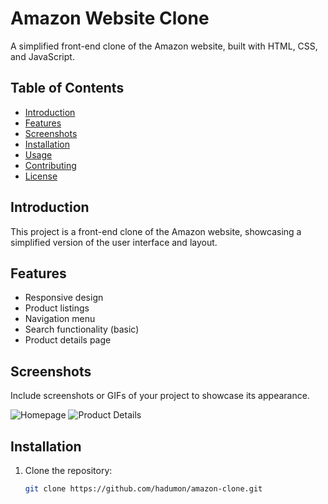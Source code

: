 # Amazon Website Clone

A simplified front-end clone of the Amazon website, built with HTML, CSS, and JavaScript.

## Table of Contents

- [Introduction](#introduction)
- [Features](#features)
- [Screenshots](#screenshots)
- [Installation](#installation)
- [Usage](#usage)
- [Contributing](#contributing)
- [License](#license)

## Introduction

This project is a front-end clone of the Amazon website, showcasing a simplified version of the user interface and layout.

## Features

- Responsive design
- Product listings
- Navigation menu
- Search functionality (basic)
- Product details page

## Screenshots

Include screenshots or GIFs of your project to showcase its appearance.

![Homepage](screenshots/homepage.png)
![Product Details](screenshots/product-details.png)

## Installation

1. Clone the repository:

   ```bash
   git clone https://github.com/hadumon/amazon-clone.git
